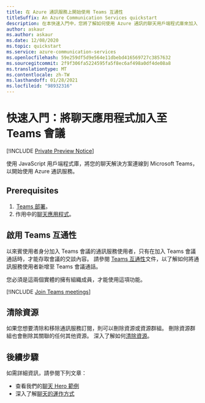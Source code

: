 ```yaml
---
title: 在 Azure 通訊服務上開始使用 Teams 互通性
titleSuffix: An Azure Communication Services quickstart
description: 在本快速入門中，您將了解如何使用 Azure 通訊的聊天用戶端程式庫來加入 Teams 會議
author: askaur
ms.author: askaur
ms.date: 12/08/2020
ms.topic: quickstart
ms.service: azure-communication-services
ms.openlocfilehash: 59e259df5d9e564e11dbebd416569727c3857632
ms.sourcegitcommit: 2f9f306fa5224595fa5f8ec6af498a0df4de08a8
ms.translationtype: MT
ms.contentlocale: zh-TW
ms.lasthandoff: 01/28/2021
ms.locfileid: "98932316"
---
```

# <a name="quickstart-join-your-chat-app-to-a-teams-meeting"></a>快速入門：將聊天應用程式加入至 Teams 會議

[!INCLUDE [Private Preview Notice](../../includes/private-preview-include.md)]

使用 JavaScript 用戶端程式庫，將您的聊天解決方案連線到 Microsoft Teams，以開始使用 Azure 通訊服務。 

## <a name="prerequisites"></a>Prerequisites 

1.  [Teams 部署](/deployoffice/teams-install)。 
2. 作用中的[聊天應用程式](./get-started.md)。 

## <a name="enable-teams-interoperability"></a>啟用 Teams 互通性 

以來賓使用者身分加入 Teams 會議的通訊服務使用者，只有在加入 Teams 會議通話時，才能存取會議的交談內容。 請參閱 [Teams 互通性](../voice-video-calling/get-started-teams-interop.md)文件，以了解如何將通訊服務使用者新增至 Teams 會議通話。

您必須是這兩個實體的擁有組織成員，才能使用這項功能。

[!INCLUDE [Join Teams meetings](./includes/meeting-interop-javascript.md)]

## <a name="clean-up-resources"></a>清除資源

如果您想要清除和移除通訊服務訂閱，則可以刪除資源或資源群組。 刪除資源群組也會刪除其關聯的任何其他資源。 深入了解如何[清除資源](../create-communication-resource.md#clean-up-resources)。

## <a name="next-steps"></a>後續步驟

如需詳細資訊，請參閱下列文章：

- 查看我們的[聊天 Hero 範例](../../samples/chat-hero-sample.md)
- 深入了解[聊天的運作方式](../../concepts/chat/concepts.md)